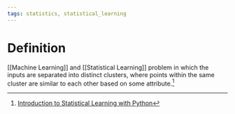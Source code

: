 ```yaml
---
tags: statistics, statistical_learning
---
```


# Definition

[[Machine Learning]] and [[Statistical Learning]] problem in which the inputs are separated into distinct clusters, where points within the same cluster are similar to each other based on some attribute.[^1]

[^1]: [Introduction to Statistical Learning with Python](zotero://open-pdf/library/items/9JTAJ2JI?page=15)